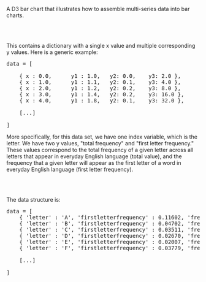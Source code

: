 A D3 bar chart that illustrates how to assemble 
multi-series data into bar charts.

<br />
<br />

This contains a dictionary with a single 
x value and multiple corresponding y values.
Here is a generic example: 

<pre>
data = [

    { x : 0.0,      y1 : 1.0,   y2: 0.0,    y3: 2.0 },
    { x : 1.0,      y1 : 1.1,   y2: 0.1,    y3: 4.0 },
    { x : 2.0,      y1 : 1.2,   y2: 0.2,    y3: 8.0 },
    { x : 3.0,      y1 : 1.4,   y2: 0.2,    y3: 16.0 },
    { x : 4.0,      y1 : 1.8,   y2: 0.1,    y3: 32.0 },
            
    [...]

]
</pre>

More specifically, for this data set, we have one index variable,
which is the letter. We have two y values, 
"total frequency" and "first letter frequency."
These values correspond to the total frequency of a given letter 
across all letters that appear in everyday English language (total value),
and the frequency that a given letter will appear as the first letter
of a word in everyday English language (first letter frequency).

<br />
<br />

The data structure is:

<pre>
data = [
    { 'letter' : 'A', 'firstletterfrequency' : 0.11602, 'frequency' : .08167 }, 
    { 'letter' : 'B', 'firstletterfrequency' : 0.04702, 'frequency' : .01492 },
    { 'letter' : 'C', 'firstletterfrequency' : 0.03511, 'frequency' : .02782 },
    { 'letter' : 'D', 'firstletterfrequency' : 0.02670, 'frequency' : .04253 },
    { 'letter' : 'E', 'firstletterfrequency' : 0.02007, 'frequency' : .12702 },
    { 'letter' : 'F', 'firstletterfrequency' : 0.03779, 'frequency' : .02288 },
            
    [...]

]
</pre>



